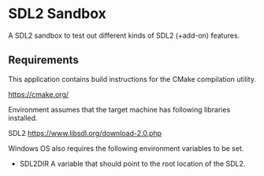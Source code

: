 # SDL2 Sandbox

A SDL2 sandbox to test out different kinds of SDL2 (+add-on) features.

## Requirements

This application contains build instructions for the CMake compilation utility.

https://cmake.org/

Environment assumes that the target machine has following libraries installed.

SDL2
https://www.libsdl.org/download-2.0.php

Windows OS also requires the following environment variables to be set.

* SDL2DIR
   A variable that should point to the root location of the SDL2.

